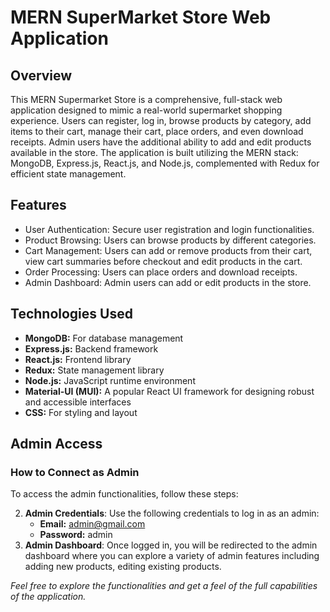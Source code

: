 # MERN SuperMarket Store Web Application

## Overview

This MERN Supermarket Store is a comprehensive, full-stack web application designed to mimic a real-world supermarket shopping experience. Users can register, log in, browse products by category, add items to their cart, manage their cart, place orders, and even download receipts. Admin users have the additional ability to add and edit products available in the store. The application is built utilizing the MERN stack: MongoDB, Express.js, React.js, and Node.js, complemented with Redux for efficient state management.

## Features

- User Authentication: Secure user registration and login functionalities.
- Product Browsing: Users can browse products by different categories.
- Cart Management: Users can add or remove products from their cart, view cart summaries before checkout and edit products in the cart.
- Order Processing: Users can place orders and download receipts.
- Admin Dashboard: Admin users can add or edit products in the store.

## Technologies Used

- **MongoDB:** For database management
- **Express.js:** Backend framework
- **React.js:** Frontend library
- **Redux:** State management library
- **Node.js:** JavaScript runtime environment
- **Material-UI (MUI):** A popular React UI framework for designing robust and accessible interfaces
- **CSS:** For styling and layout

## Admin Access

### How to Connect as Admin

To access the admin functionalities, follow these steps:

2. **Admin Credentials**: Use the following credentials to log in as an admin:
   - **Email:** admin@gmail.com
   - **Password:** admin
3. **Admin Dashboard**: Once logged in, you will be redirected to the admin dashboard where you can explore a variety of admin features including adding new products, editing existing products.

_Feel free to explore the functionalities and get a feel of the full capabilities of the application._
